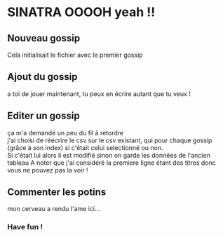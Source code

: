 # SINATRA OOOOH yeah !!

## Nouveau gossip  

Cela initialisait le fichier avec le premier gossip  

## Ajout du gossip

a toi de jouer maintenant, tu peux en écrire autant que tu veux !  

## Editer un gossip

ça m'a demandé un peu du fil à retordre  
j'ai choisi de réécrire le csv sur le csv existant, qui pour chaque gossip (grâce à son index) si c'était celui selectionné ou non.  
Si c'était lui alors il est modifié sinon on garde les données de l'ancien tableau
A noter que j'ai considéré la premiere ligne étant des titres donc vous ne pouvez pas la voir ! 

## Commenter les potins

mon cerveau a rendu l'ame ici...  

### Have fun ! 
